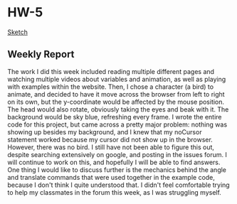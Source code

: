 # HW-5

[Sketch](file:///C:/Users/dance/OneDrive/Documents/Creative%20Coding/120-work/hw-5/index.html)

## Weekly Report
The work I did this week included reading multiple different pages and watching multiple videos about variables and animation, as well as playing with examples within the website. Then, I chose a character (a bird) to animate, and decided to have it move across the browser from left to right on its own, but the y-coordinate would be affected by the mouse position. The head would also rotate, obviously taking the eyes and beak with it. The background would be sky blue, refreshing every frame. I wrote the entire code for this project, but came across a pretty major problem: nothing was showing up besides my background, and I knew that my noCursor statement worked because my cursor did not show up in the browser. However, there was no bird. I still have not been able to figure this out, despite searching extensively on google, and posting in the issues forum. I will continue to work on this, and hopefully I will be able to find answers. One thing I would like to discuss further is the mechanics behind the angle and translate commands that were used together in the example code, because I don't think I quite understood that. I didn't feel comfortable trying to help my classmates in the forum this week, as I was struggling myself.
